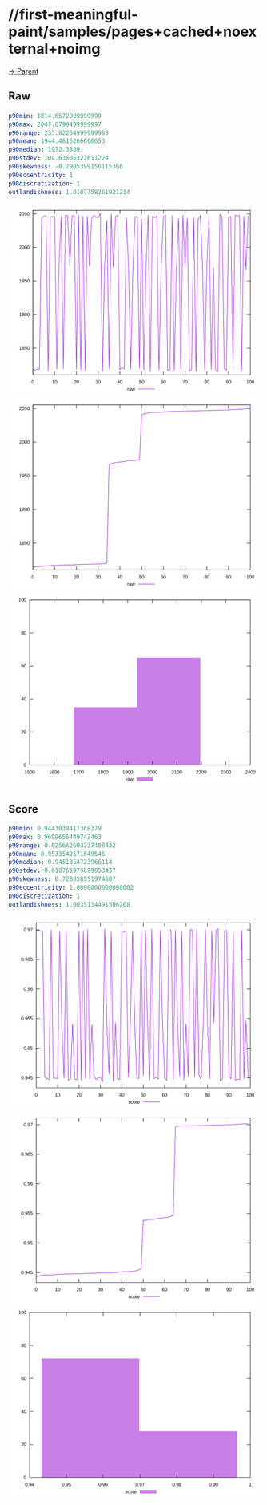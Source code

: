 
# //first-meaningful-paint/samples/pages+cached+noexternal+noimg

[→ Parent](../..)


## Raw


```yaml
p90min: 1814.6572999999999
p90max: 2047.6799499999997
p90range: 233.02264999999989
p90mean: 1944.4616266666653
p90median: 1972.3889
p90stdev: 104.63605322611224
p90skewness: -0.2905399156115366
p90eccentricity: 1
p90discretization: 1
outlandishness: 1.0107758261921214

```

![PLOT: raw-values](./raw/values.svg)![PLOT: raw-sorted](./raw/sorted.svg)![PLOT: raw-histogram](./raw/histogram.svg)
## Score


```yaml
p90min: 0.9443030417368379
p90max: 0.9699656449742463
p90range: 0.025662603237408432
p90mean: 0.9533542571649546
p90median: 0.9451854723966114
p90stdev: 0.010761979899053437
p90skewness: 0.728058551974607
p90eccentricity: 1.0000000000000002
p90discretization: 1
outlandishness: 1.0035134491506208

```

![PLOT: score-values](./score/values.svg)![PLOT: score-sorted](./score/sorted.svg)![PLOT: score-histogram](./score/histogram.svg)